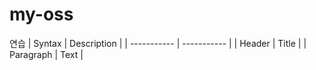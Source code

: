 # my-oss
연습
| Syntax | Description |
| ----------- | ----------- |
| Header | Title |
| Paragraph | Text |
